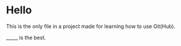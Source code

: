 # Hello

This is the only file in a project made for learning how to use Git(Hub).

_____ is the best.
